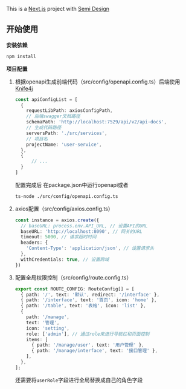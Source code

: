 This is a [Next.js](https://nextjs.org/) project with [Semi Design](https://semi.design/zh-CN/)

## 开始使用

**安装依赖**

```bash
npm install
```

**项目配置**

1.   根据openapi生成前端代码（src/config/openapi.config.ts）后端使用[Knife4j](https://doc.xiaominfo.com/)

     ```typescript
     const apiConfigList = [
       {
         requestLibPath: axiosConfigPath,
         // 后端swagger文档路径
         schemaPath: 'http://localhost:7529/api/v2/api-docs',
         // 生成代码路径
         serversPath: './src/services',
         // 项目名
         projectName: 'user-service',
       },
       {
           // ...
       }
     ]
     ```

     配置完成后 在package.json中运行openapi或者

     ```bash
     ts-node ./src/config/openapi.config.ts
     ```

2.   axios配置（src/config/axios.config.ts）

     ```typescript
     const instance = axios.create({
       // baseURL: process.env.API_URL, // 设置API的URL
       baseURL: 'http://localhost:8090', // 网关的URL
       timeout: 5000, // 请求超时时间
       headers: {
         'Content-Type': 'application/json', // 设置请求头
       },
       withCredentials: true, // 设置跨域
     })
     ```

3.   配置全局权限控制（src/config/route.config.ts）

     ```typescript
     export const ROUTE_CONFIG: RouteConfig[] = [
       { path: '/', text: '默认', redirect: '/interface' },
       { path: '/interface', text: '首页', icon: 'home' },
       { path: '/table', text: '表格', icon: 'list' },
       {
         path: '/manage',
         text: '管理',
         icon: 'setting',
         role: ['admin'], // 通过role来进行导航栏和页面控制
         items: [
           { path: '/manage/user', text: '用户管理' },
           { path: '/manage/interface', text: '接口管理' },
         ],
       },
     ];
     ```

     还需要将`userRole`字段进行全局替换成自己的角色字段

     


